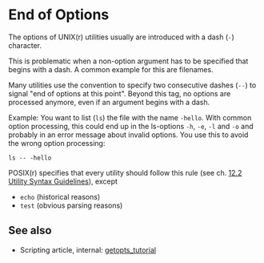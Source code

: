 # End of Options

The options of UNIX(r) utilities usually are introduced with a dash
(`-`) character.

This is problematic when a non-option argument has to be specified that
begins with a dash. A common example for this are filenames.

Many utilities use the convention to specify two consecutive dashes
(`--`) to signal \"end of options at this point\". Beyond this tag, no
options are processed anymore, even if an argument begins with a dash.

Example: You want to list (`ls`) the file with the name `-hello`. With
common option processing, this could end up in the ls-options `-h`,
`-e`, `-l` and `-o` and probably in an error message about invalid
options. You use this to avoid the wrong option processing:

    ls -- -hello

POSIX(r) specifies that every utility should follow this rule (see ch.
[12.2 Utility Syntax
Guidelines](https://pubs.opengroup.org/onlinepubs/9699919799.2013edition/basedefs/V1_chap12.html)),
except

-   `echo` (historical reasons)
-   `test` (obvious parsing reasons)

## See also

-   Scripting article, internal:
    [getopts_tutorial](../howto/getopts_tutorial.md)
